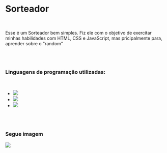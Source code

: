<h1>Sorteador</h1>
<br>
<p>Esse é um Sorteador bem simples. Fiz ele com o objetivo de exercitar minhas habilidades com HTML, CSS e JavaScript, mas pricipalmente para, aprender sobre o "random"</p>
<br>
<br>
<h3>Linguagens de programação utilizadas:</h3>
<br>
<ul>
  <li><img src="https://img.shields.io/badge/HTML5-E34F26?style=for-the-badge&logo=html5&logoColor=white"></li>
  <li><img src="https://img.shields.io/badge/CSS3-1572B6?style=for-the-badge&logo=css3&logoColor=white"></li>
  <li><img src="https://img.shields.io/badge/JavaScript-F7DF1E?style=for-the-badge&logo=javascript&logoColor=black"></li>
</ul>
<br>
<br>
<h3>Segue imagem</h3>
<img src="https://github.com/lucaslevi2003/Desafio-Radom/blob/main/assets/Print.jpeg">
